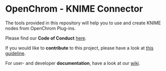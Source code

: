 # OpenChrom - KNIME Connector

The tools provided in this repository will help you to use and create KNIME nodes from OpenChrom Plug-ins.

Please find our **Code of Conduct** [here](https://github.com/OpenChrom/knimeconnector/blob/master/CODE_OF_CONDUCT.md).

If you would like to **contribute** to this project, please have a look at [this guideline](https://github.com/OpenChrom/knimeconnector/blob/master/CONTRIBUTING.md).

For user- and developer **documentation**, have a look at our [wiki](https://github.com/OpenChrom/knimeconnector/wiki).
